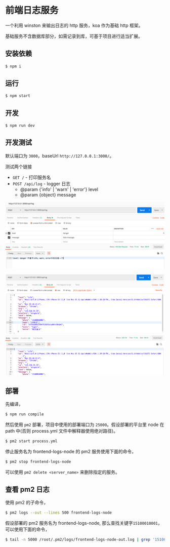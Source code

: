 # 前端日志服务

一个利用 winston 来输出日志的 http 服务，koa 作为基础 http 框架。

基础服务不含数据库部分，如需记录到库，可基于项目进行适当扩展。

## 安装依赖

```bash
$ npm i
```

## 运行

```bash
$ npm start
```

## 开发

```bash
$ npm run dev
```

## 开发测试

默认端口为 `3000`，baseUrl `http://127.0.0.1:3000/`。

测试两个链接

- `GET /` - 打印服务名
- `POST /api/log` - logger 日志
  - @param {'info' | 'warn' | 'error'} level
  - @param {object} message

![postman test api page](./docs/images/2019-08-23-16-08-44.png)

![postman test raw data](./docs/images/2019-08-23-16-17-11.png)

## 部署

先编译，

```bash
$ npm run compile
```

然后使用 `pm2` 部署，项目中使用的部署端口为 `25000`。假设部署的平台里 node 在 path 中(否则 process.yml 文件中解释器使用绝对路径)。

```bash
$ pm2 start process.yml
```

停止服务名为 frontend-logs-node 的 pm2 服务使用下面的命令，

```bash
$ pm2 stop frontend-logs-node
```

可以使用 `pm2 delete <server_name>` 来删除指定的服务。

## 查看 pm2 日志

使用 pm2 的子命令，

```bash
$ pm2 logs --out --lines 500 frontend-logs-node
```

假设部署的 pm2 服务名为 frontend-logs-node, 那么查找关键字`15100010001`，可以使用下面的命令，

```bash
$ tail -n 5000 /root/.pm2/logs/frontend-logs-node-out.log | grep '15100010001' -A 5 -B 8
```
